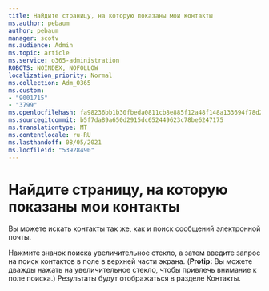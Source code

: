 ```yaml
---
title: Найдите страницу, на которую показаны мои контакты
ms.author: pebaum
author: pebaum
manager: scotv
ms.audience: Admin
ms.topic: article
ms.service: o365-administration
ROBOTS: NOINDEX, NOFOLLOW
localization_priority: Normal
ms.collection: Adm_O365
ms.custom:
- "9001715"
- "3799"
ms.openlocfilehash: fa98236bb1b30fbeda0811cb8e885f12a48f148a133694f78d2029489bf2be24
ms.sourcegitcommit: b5f7da89a650d2915dc652449623c78be6247175
ms.translationtype: MT
ms.contentlocale: ru-RU
ms.lasthandoff: 08/05/2021
ms.locfileid: "53928490"
---
```

# <a name="find-the-page-that-shows-my-contacts"></a>Найдите страницу, на которую показаны мои контакты

Вы можете искать контакты так же, как и поиск сообщений электронной почты.
 
Нажмите значок поиска увеличительное стекло, а затем введите запрос на поиск контактов в поле в верхней части экрана. (**Protip:** Вы можете дважды нажать на увеличительное стекло, чтобы привлечь внимание к поле поиска.) Результаты будут отображаться в разделе Контакты.

